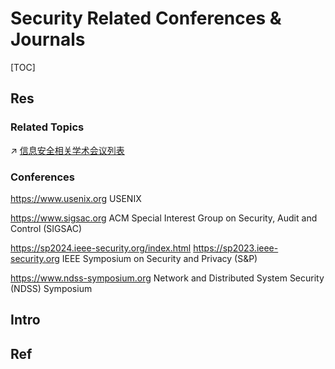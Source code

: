 # Security Related Conferences & Journals

[TOC]



## Res
### Related Topics
↗ [信息安全相关学术会议列表](../Appendix/信息安全相关学术会议列表.md)


### Conferences
https://www.usenix.org
USENIX

https://www.sigsac.org
ACM Special Interest Group on Security, Audit and Control (SIGSAC)

https://sp2024.ieee-security.org/index.html
https://sp2023.ieee-security.org
IEEE Symposium on Security and Privacy (S&P)

https://www.ndss-symposium.org
Network and Distributed System Security (NDSS) Symposium



## Intro



## Ref

